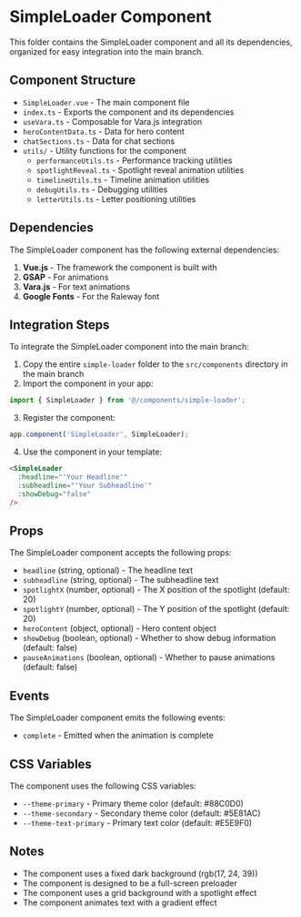# SimpleLoader Component

This folder contains the SimpleLoader component and all its dependencies, organized for easy integration into the main branch.

## Component Structure

- `SimpleLoader.vue` - The main component file
- `index.ts` - Exports the component and its dependencies
- `useVara.ts` - Composable for Vara.js integration
- `heroContentData.ts` - Data for hero content
- `chatSections.ts` - Data for chat sections
- `utils/` - Utility functions for the component
  - `performanceUtils.ts` - Performance tracking utilities
  - `spotlightReveal.ts` - Spotlight reveal animation utilities
  - `timelineUtils.ts` - Timeline animation utilities
  - `debugUtils.ts` - Debugging utilities
  - `letterUtils.ts` - Letter positioning utilities

## Dependencies

The SimpleLoader component has the following external dependencies:

1. **Vue.js** - The framework the component is built with
2. **GSAP** - For animations
3. **Vara.js** - For text animations
4. **Google Fonts** - For the Raleway font

## Integration Steps

To integrate the SimpleLoader component into the main branch:

1. Copy the entire `simple-loader` folder to the `src/components` directory in the main branch
2. Import the component in your app:

```js
import { SimpleLoader } from '@/components/simple-loader';
```

3. Register the component:

```js
app.component('SimpleLoader', SimpleLoader);
```

4. Use the component in your template:

```html
<SimpleLoader 
  :headline="'Your Headline'" 
  :subheadline="'Your Subheadline'"
  :showDebug="false"
/>
```

## Props

The SimpleLoader component accepts the following props:

- `headline` (string, optional) - The headline text
- `subheadline` (string, optional) - The subheadline text
- `spotlightX` (number, optional) - The X position of the spotlight (default: 20)
- `spotlightY` (number, optional) - The Y position of the spotlight (default: 20)
- `heroContent` (object, optional) - Hero content object
- `showDebug` (boolean, optional) - Whether to show debug information (default: false)
- `pauseAnimations` (boolean, optional) - Whether to pause animations (default: false)

## Events

The SimpleLoader component emits the following events:

- `complete` - Emitted when the animation is complete

## CSS Variables

The component uses the following CSS variables:

- `--theme-primary` - Primary theme color (default: #88C0D0)
- `--theme-secondary` - Secondary theme color (default: #5E81AC)
- `--theme-text-primary` - Primary text color (default: #E5E9F0)

## Notes

- The component uses a fixed dark background (rgb(17, 24, 39))
- The component is designed to be a full-screen preloader
- The component uses a grid background with a spotlight effect
- The component animates text with a gradient effect 